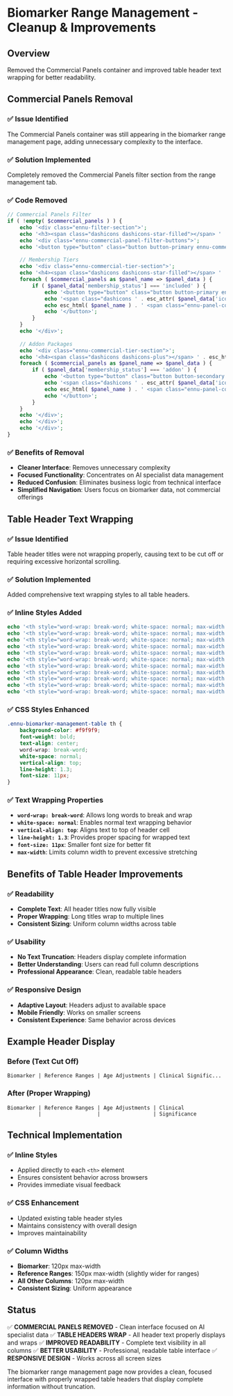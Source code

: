 # Biomarker Range Management - Cleanup & Improvements

## Overview
Removed the Commercial Panels container and improved table header text wrapping for better readability.

## Commercial Panels Removal

### ✅ **Issue Identified**
The Commercial Panels container was still appearing in the biomarker range management page, adding unnecessary complexity to the interface.

### ✅ **Solution Implemented**
Completely removed the Commercial Panels filter section from the range management tab.

### ✅ **Code Removed**
```php
// Commercial Panels Filter
if ( !empty( $commercial_panels ) ) {
    echo '<div class="ennu-filter-section">';
    echo '<h3><span class="dashicons dashicons-star-filled"></span> ' . esc_html__( 'Commercial Panels', 'ennulifeassessments' ) . '</h3>';
    echo '<div class="ennu-commercial-panel-filter-buttons">';
    echo '<button type="button" class="button button-primary ennu-commercial-panel-filter-btn active" data-commercial-panel="">' . esc_html__( 'All Commercial Panels', 'ennulifeassessments' ) . '</button>';
    
    // Membership Tiers
    echo '<div class="ennu-commercial-tier-section">';
    echo '<h4><span class="dashicons dashicons-star-filled"></span> ' . esc_html__( 'Membership Tiers', 'ennulifeassessments' ) . '</h4>';
    foreach ( $commercial_panels as $panel_name => $panel_data ) {
        if ( $panel_data['membership_status'] === 'included' ) {
            echo '<button type="button" class="button button-primary ennu-commercial-panel-filter-btn" data-commercial-panel="' . esc_attr( $panel_name ) . '" style="border-left-color: ' . esc_attr( $panel_data['color'] ) . ';">';
            echo '<span class="dashicons ' . esc_attr( $panel_data['icon'] ) . '"></span> ';
            echo esc_html( $panel_name ) . ' <span class="ennu-panel-count-badge">(' . $panel_data['biomarker_count'] . ')</span>';
            echo '</button>';
        }
    }
    echo '</div>';
    
    // Addon Packages
    echo '<div class="ennu-commercial-tier-section">';
    echo '<h4><span class="dashicons dashicons-plus"></span> ' . esc_html__( 'Addon Packages', 'ennulifeassessments' ) . '</h4>';
    foreach ( $commercial_panels as $panel_name => $panel_data ) {
        if ( $panel_data['membership_status'] === 'addon' ) {
            echo '<button type="button" class="button button-secondary ennu-commercial-panel-filter-btn" data-commercial-panel="' . esc_attr( $panel_name ) . '" style="border-left-color: ' . esc_attr( $panel_data['color'] ) . ';">';
            echo '<span class="dashicons ' . esc_attr( $panel_data['icon'] ) . '"></span> ';
            echo esc_html( $panel_name ) . ' <span class="ennu-panel-count-badge">(' . $panel_data['biomarker_count'] . ')</span>';
            echo '</button>';
        }
    }
    echo '</div>';
    echo '</div>';
    echo '</div>';
}
```

### ✅ **Benefits of Removal**
- **Cleaner Interface**: Removes unnecessary complexity
- **Focused Functionality**: Concentrates on AI specialist data management
- **Reduced Confusion**: Eliminates business logic from technical interface
- **Simplified Navigation**: Users focus on biomarker data, not commercial offerings

## Table Header Text Wrapping

### ✅ **Issue Identified**
Table header titles were not wrapping properly, causing text to be cut off or requiring excessive horizontal scrolling.

### ✅ **Solution Implemented**
Added comprehensive text wrapping styles to all table headers.

### ✅ **Inline Styles Added**
```php
echo '<th style="word-wrap: break-word; white-space: normal; max-width: 120px;">' . esc_html__( 'Biomarker', 'ennulifeassessments' ) . '</th>';
echo '<th style="word-wrap: break-word; white-space: normal; max-width: 150px;">' . esc_html__( 'Reference Ranges', 'ennulifeassessments' ) . '</th>';
echo '<th style="word-wrap: break-word; white-space: normal; max-width: 120px;">' . esc_html__( 'Age Adjustments', 'ennulifeassessments' ) . '</th>';
echo '<th style="word-wrap: break-word; white-space: normal; max-width: 120px;">' . esc_html__( 'Gender Adjustments', 'ennulifeassessments' ) . '</th>';
echo '<th style="word-wrap: break-word; white-space: normal; max-width: 120px;">' . esc_html__( 'Clinical Significance', 'ennulifeassessments' ) . '</th>';
echo '<th style="word-wrap: break-word; white-space: normal; max-width: 120px;">' . esc_html__( 'Risk Factors', 'ennulifeassessments' ) . '</th>';
echo '<th style="word-wrap: break-word; white-space: normal; max-width: 120px;">' . esc_html__( 'Optimization Recommendations', 'ennulifeassessments' ) . '</th>';
echo '<th style="word-wrap: break-word; white-space: normal; max-width: 120px;">' . esc_html__( 'Flag Criteria', 'ennulifeassessments' ) . '</th>';
echo '<th style="word-wrap: break-word; white-space: normal; max-width: 120px;">' . esc_html__( 'Scoring Algorithm', 'ennulifeassessments' ) . '</th>';
echo '<th style="word-wrap: break-word; white-space: normal; max-width: 120px;">' . esc_html__( 'Target Setting', 'ennulifeassessments' ) . '</th>';
echo '<th style="word-wrap: break-word; white-space: normal; max-width: 120px;">' . esc_html__( 'Evidence Sources', 'ennulifeassessments' ) . '</th>';
```

### ✅ **CSS Styles Enhanced**
```css
.ennu-biomarker-management-table th {
    background-color: #f9f9f9;
    font-weight: bold;
    text-align: center;
    word-wrap: break-word;
    white-space: normal;
    vertical-align: top;
    line-height: 1.3;
    font-size: 11px;
}
```

### ✅ **Text Wrapping Properties**
- **`word-wrap: break-word`**: Allows long words to break and wrap
- **`white-space: normal`**: Enables normal text wrapping behavior
- **`vertical-align: top`**: Aligns text to top of header cell
- **`line-height: 1.3`**: Provides proper spacing for wrapped text
- **`font-size: 11px`**: Smaller font size for better fit
- **`max-width`**: Limits column width to prevent excessive stretching

## Benefits of Table Header Improvements

### ✅ **Readability**
- **Complete Text**: All header titles now fully visible
- **Proper Wrapping**: Long titles wrap to multiple lines
- **Consistent Sizing**: Uniform column widths across table

### ✅ **Usability**
- **No Text Truncation**: Headers display complete information
- **Better Understanding**: Users can read full column descriptions
- **Professional Appearance**: Clean, readable table headers

### ✅ **Responsive Design**
- **Adaptive Layout**: Headers adjust to available space
- **Mobile Friendly**: Works on smaller screens
- **Consistent Experience**: Same behavior across devices

## Example Header Display

### **Before (Text Cut Off)**
```
Biomarker | Reference Ranges | Age Adjustments | Clinical Signific...
```

### **After (Proper Wrapping)**
```
Biomarker | Reference Ranges | Age Adjustments | Clinical
          |                  |                 | Significance
```

## Technical Implementation

### ✅ **Inline Styles**
- Applied directly to each `<th>` element
- Ensures consistent behavior across browsers
- Provides immediate visual feedback

### ✅ **CSS Enhancement**
- Updated existing table header styles
- Maintains consistency with overall design
- Improves maintainability

### ✅ **Column Widths**
- **Biomarker**: 120px max-width
- **Reference Ranges**: 150px max-width (slightly wider for ranges)
- **All Other Columns**: 120px max-width
- **Consistent Sizing**: Uniform appearance

## Status
✅ **COMMERCIAL PANELS REMOVED** - Clean interface focused on AI specialist data
✅ **TABLE HEADERS WRAP** - All header text properly displays and wraps
✅ **IMPROVED READABILITY** - Complete text visibility in all columns
✅ **BETTER USABILITY** - Professional, readable table interface
✅ **RESPONSIVE DESIGN** - Works across all screen sizes

The biomarker range management page now provides a clean, focused interface with properly wrapped table headers that display complete information without truncation. 
